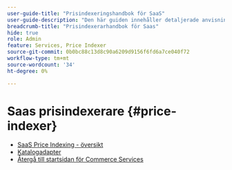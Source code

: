 ```yaml
---
user-guide-title: "Prisindexeringshandbok för SaaS"
user-guide-description: "Den här guiden innehåller detaljerade anvisningar om hur du använder prisindexeraren i SaaS."
breadcrumb-title: "Prisindexerarhandbok för Saas"
hide: true
role: Admin
feature: Services, Price Indexer
source-git-commit: 0b0bc88c13d8c90a6209d9156f6fd6a7ce040f72
workflow-type: tm+mt
source-wordcount: '34'
ht-degree: 0%

---
```


# Saas prisindexerare {#price-indexer}

- [SaaS Price Indexing - översikt](price-indexing.md)
- [Katalogadapter](catalog-adapter.md)
- [Återgå till startsidan för Commerce Services](https://experienceleague.adobe.com/docs/commerce-merchant-services/user-guides/home.html)


